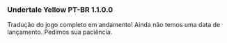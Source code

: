 ### Undertale Yellow PT-BR 1.1.0.0

Tradução do jogo completo em andamento! Ainda não temos uma data de lançamento. Pedimos sua paciência.